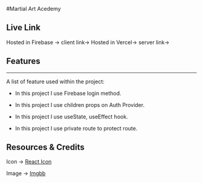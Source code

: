 #Martial Art Acedemy

## Live Link
Hosted in Firebase ->
client link->
Hosted in Vercel->
server link->

## Features
***
A list of feature used within the project:

* In this project I use Firebase login method.

* In this project I use children props on Auth Provider.

* In this project I use useState, useEffect hook.

* In this project I use private route to protect route.

## Resources & Credits

Icon -> [React Icon](https://react-icons.github.io/react-icons/)

Image -> [Imgbb](https://imgbb.com/)